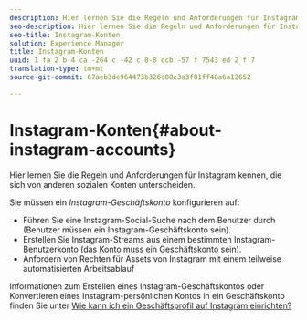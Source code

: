 ```yaml
---
description: Hier lernen Sie die Regeln und Anforderungen für Instagram kennen, die sich von anderen sozialen Konten unterscheiden.
seo-description: Hier lernen Sie die Regeln und Anforderungen für Instagram kennen, die sich von anderen sozialen Konten unterscheiden.
seo-title: Instagram-Konten
solution: Experience Manager
title: Instagram-Konten
uuid: 1 fa 2 b 4 ca -264 c -42 c 8-8 dcb -57 f 7543 ed 2 f 7
translation-type: tm+mt
source-git-commit: 67aeb3de964473b326c88c3a3f81ff48a6a12652

---
```



# Instagram-Konten{#about-instagram-accounts}

Hier lernen Sie die Regeln und Anforderungen für Instagram kennen, die sich von anderen sozialen Konten unterscheiden.

Sie müssen ein *Instagram-Geschäftskonto* konfigurieren auf:

* Führen Sie eine Instagram-Social-Suche nach dem Benutzer durch (Benutzer müssen ein Instagram-Geschäftskonto sein).
* Erstellen Sie Instagram-Streams aus einem bestimmten Instagram-Benutzerkonto (das Konto muss ein Geschäftskonto sein).
* Anfordern von Rechten für Assets von Instagram mit einem teilweise automatisierten Arbeitsablauf

Informationen zum Erstellen eines Instagram-Geschäftskontos oder Konvertieren eines Instagram-persönlichen Kontos in ein Geschäftskonto finden Sie unter [Wie kann ich ein Geschäftsprofil auf Instagram einrichten?](https://www.facebook.com/help/502981923235522)
